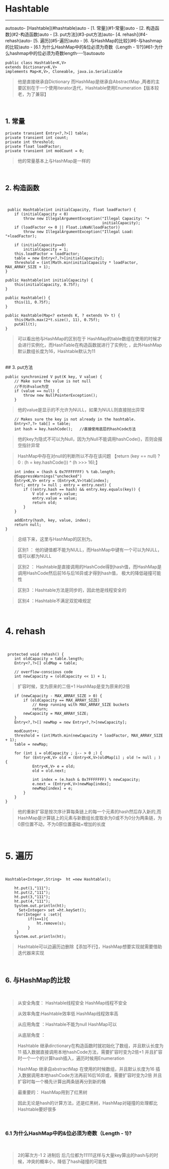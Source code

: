 # Hashtable 



----------
<!-- TOC -->autoauto- [Hashtable](#hashtable)auto    - [1. 常量](#1-常量)auto    - [2. 构造函数](#2-构造函数)auto    - [3. put方法](#3-put方法)auto- [4. rehash](#4-rehash)auto- [5. 遍历](#5-遍历)auto    - [6. 与HashMap的比较](#6-与hashmap的比较)auto        - [6.1 为什么HashMap中的&位必须为奇数（Length - 1)?](#61-为什么hashmap中的位必须为奇数length---1)autoauto<!-- /TOC -->
    public class Hashtable<K,V>
    extends Dictionary<K,V>
    implements Map<K,V>, Cloneable, java.io.Serializable
>他是直接继承自Dictionary 而HashMap是继承自AbstractMap ,两者的主要区别在于一个使用iterator迭代，Hashtable使用Enumeration【版本较老，为了兼容】

<br>


## 1. 常量
    private transient Entry<?,?>[] table;
    private transient int count;
    private int threshold;
    private float loadFactor;
    private transient int modCount = 0;

>他的常量基本上与HashMap是一样的

<br>

## 2. 构造函数 

<br>

     public Hashtable(int initialCapacity, float loadFactor) {
        if (initialCapacity < 0)
            throw new IllegalArgumentException("Illegal Capacity: "+
                                               initialCapacity);
        if (loadFactor <= 0 || Float.isNaN(loadFactor))
            throw new IllegalArgumentException("Illegal Load: "+loadFactor);

        if (initialCapacity==0)
            initialCapacity = 1;
        this.loadFactor = loadFactor;
        table = new Entry<?,?>[initialCapacity];
        threshold = (int)Math.min(initialCapacity * loadFactor, MAX_ARRAY_SIZE + 1);
    }

    public Hashtable(int initialCapacity) {
        this(initialCapacity, 0.75f);
    }

    public Hashtable() {
        this(11, 0.75f);
    }

    public Hashtable(Map<? extends K, ? extends V> t) {
        this(Math.max(2*t.size(), 11), 0.75f);
        putAll(t);
    }

>可以看出他与HashMap的区别在于 HashMap的table数组在使用的时候才会进行实例化，而HashTable在构造函数就进行了实例化 ，此外HashMap默认数组长度为16，Hashtable默认为11


<br>
## 3. put方法  

<br>

    public synchronized V put(K key, V value) {
        // Make sure the value is not null
        //不允许value为空 
        if (value == null) {
            throw new NullPointerException();
        }
>他的value是显示的不允许为NULL，如果为NULL则直接抛出异常

        // Makes sure the key is not already in the hashtable.
        Entry<?,?> tab[] = table;
        int hash = key.hashCode();   //直接使用底层的hashCode方法
>他的key为隐式不可以为Null，因为为Null不能调用hashCode()，否则会报空指针异常

> HashMap中存在对null的判断所以不存在该问题  【return (key == null) ? 0 : (h = key.hashCode()) ^ (h >>> 16);】

        int index = (hash & 0x7FFFFFFF) % tab.length;
        @SuppressWarnings("unchecked")
        Entry<K,V> entry = (Entry<K,V>)tab[index];
        for(; entry != null ; entry = entry.next) {
            if ((entry.hash == hash) && entry.key.equals(key)) {
                V old = entry.value;
                entry.value = value;
                return old;
            }
        }

        addEntry(hash, key, value, index);
        return null;
    }

>总结下来，这里与HashMap的区别为。

>区别1 ： 他的键值都不能为NULL，而HashMap中键有一个可以为NULL，值可以都为NULL  

>区别2 ： Hashtable是直接调用的HashCode得到hash值，而HashMap是调用HashCode然后前16与后16异或才得到hash值， 极大的降低碰撞可能性  

>区别3 ：Hashtable方法是同步的，因此他是线程安全的


>区别4 ：Hashtable不满足双驼峰规定 

<br>

# 4. rehash 

<br>

     protected void rehash() {
        int oldCapacity = table.length;
        Entry<?,?>[] oldMap = table;

        // overflow-conscious code
        int newCapacity = (oldCapacity << 1) + 1;

>扩容时候，变为原来的二倍+1   HashMap是变为原来的2倍  

        if (newCapacity - MAX_ARRAY_SIZE > 0) {
            if (oldCapacity == MAX_ARRAY_SIZE)
                // Keep running with MAX_ARRAY_SIZE buckets
                return;
            newCapacity = MAX_ARRAY_SIZE;
        }
        Entry<?,?>[] newMap = new Entry<?,?>[newCapacity];

        modCount++;
        threshold = (int)Math.min(newCapacity * loadFactor, MAX_ARRAY_SIZE + 1);
        table = newMap;

        for (int i = oldCapacity ; i-- > 0 ;) {
            for (Entry<K,V> old = (Entry<K,V>)oldMap[i] ; old != null ; ) {
                Entry<K,V> e = old;
                old = old.next;

                int index = (e.hash & 0x7FFFFFFF) % newCapacity;
                e.next = (Entry<K,V>)newMap[index];
                newMap[index] = e;
            }
        }
    }
>他的重新扩容是按次序计算每条链上的每一个元素的hash然后存入新的,而HashMap是计算链上的元素与新数组长度取余为0或不为0分为两条链，为0原位置不动，不为0原位置基础+增加的长度 





<br>

# 5. 遍历 

<br>

    Hashtable<Integer,String>  ht =new Hashtable();

        ht.put(1,"111");
        ht.put(2,"111");
        ht.put(3,"111");
        ht.put(4,"111");
        System.out.println(ht);
          Set<Integer> set =ht.keySet();
         for(Integer s :set){
              if(s==1){
                  ht.remove(s);
              }
         }
        System.out.println(ht);

>Hashtable可以边遍历边删除【添加不行】，HashMap想要实现就需要借助迭代器来实现 




<br>

## 6. 与HashMap的比较  

<br>


>  从安全角度： Hashtable线程安全  HashMap线程不安全  

>  从效率角度:Hashtable效率低  HashMap线程效率高  

>从应用角度 ：Hashtable不能为null  HashMap可以 

>从底层角度 ：
>
>Hashtable 继承dirctionary在构造函数时就初始化了数组，并且默认长度为11 插入数据直接调用本地hashCode方法，需要扩容时变为2倍+1 并且扩容时一个一个的计算hash插入，遍历时候用Enumeration

>HashMap 继承自abstractMap 在使用的时候数组，并且默认长度为16 插入数据调用本地hashCode方法再前16后16异或，需要扩容时变为2倍 并且扩容时每一个桶先计算出两条链再分到新的桶     

>最重要的： HashMap用到了红黑树

>因此无论是hash的计算方法，还是红黑树，HashMap对碰撞的处理都比Hashtable要好很多  



        

<br>

###  6.1 为什么HashMap中的&位必须为奇数（Length - 1)?  

<br>

>2的幂次方-1 2 进制后 后几位都为11111这样与大量key算出的hash与的时候，冲突的概率小，降低了hash碰撞的可能性